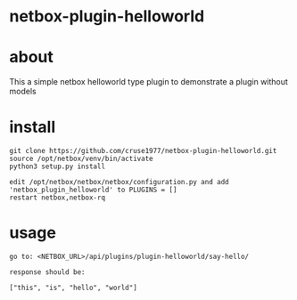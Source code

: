 # netbox-plugin-helloworld

# about

This a simple netbox helloworld type plugin to demonstrate a plugin without models

# install

```
git clone https://github.com/cruse1977/netbox-plugin-helloworld.git
source /opt/netbox/venv/bin/activate
python3 setup.py install

edit /opt/netbox/netbox/netbox/configuration.py and add 'netbox_plugin_helloworld' to PLUGINS = []
restart netbox,netbox-rq
```

# usage

```
go to: <NETBOX_URL>/api/plugins/plugin-helloworld/say-hello/

response should be:

["this", "is", "hello", "world"]

```
